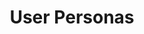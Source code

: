 ---
layout: card
title: User Personas
permalink: /playbook/define/user-personas
position: 3
what:
why:
parent: define
---